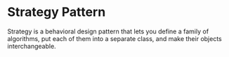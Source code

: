 # Strategy Pattern

Strategy is a behavioral design pattern that lets you define a family of algorithms, put each of them into a separate class, and make their objects interchangeable.

